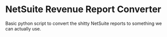 # NetSuite Revenue Report Converter
Basic python script to convert the shitty NetSuite reports to something we can actually use.
